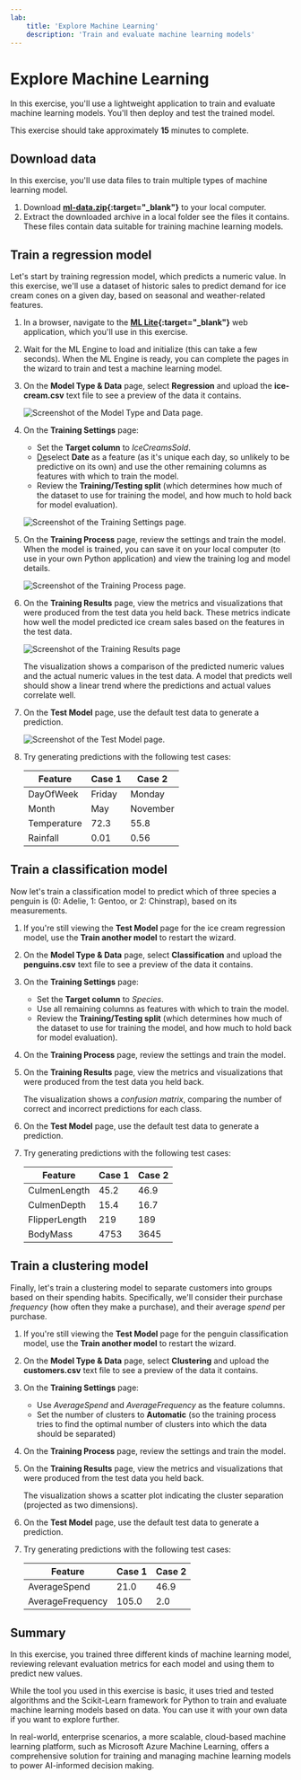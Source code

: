 ```yaml
---
lab:
    title: 'Explore Machine Learning'
    description: 'Train and evaluate machine learning models'
---
```


# Explore Machine Learning

In this exercise, you'll use a lightweight application to train and evaluate machine learning models. You'll then deploy and test the trained model.

This exercise should take approximately **15** minutes to complete.

## Download data

In this exercise, you'll use data files to train multiple types of machine learning model.

1. Download **[ml-data.zip](https://raw.githubusercontent.com/GraemeMalcolm/ai-labs/refs/heads/main/data/ml-data.zip){:target="_blank"}** to your local computer.
1. Extract the downloaded archive in a local folder see the files it contains. These files contain data suitable for training machine learning models.

## Train a regression model

Let's start by training  regression model, which predicts a numeric value. In this exercise, we'll use a dataset of historic sales to predict demand for ice cream cones on a given day, based on seasonal and weather-related features.

1. In a browser, navigate to the **[ML Lite](https://graememalcolm.github.io/ai-labs/apps/machine-learning/){:target="_blank"}** web application, which you'll use in this exercise.
1. Wait for the ML Engine to load and initialize (this can take a few seconds). When the ML Engine is ready, you can complete the pages in the wizard to train and test a machine learning model.
1. On the **Model Type & Data** page, select **Regression** and upload the **ice-cream.csv** text file to see a preview of the data it contains.

    ![Screenshot of the Model Type and Data page.](./media/ml-lite-01.png)
    
1. On the **Training Settings** page:
    - Set the **Target column** to *IceCreamsSold*.
    - <u>De</u>select **Date** as a feature (as it's unique each day, so unlikely to be predictive on its own) and use the other remaining columns as features with which to train the model.
    - Review the **Training/Testing split** (which determines how much of the dataset to use for training the model, and how much to hold back for model evaluation).

    ![Screenshot of the Training Settings page.](./media/ml-lite-02.png)

1. On the **Training Process** page, review the settings and train the model. When the model is trained, you can save it on your local computer (to use in your own Python application) and view the training log and model details.

    ![Screenshot of the Training Process page.](./media/ml-lite-03.png)

1. On the **Training Results** page, view the metrics and visualizations that were produced from the test data you held back. These metrics indicate how well the model predicted ice cream sales based on the features in the test data.

    ![Screenshot of the Training Results page](./media/ml-lite-04.png)

    The visualization shows a comparison of the predicted numeric values and the actual numeric values in the test data. A model that predicts well should show a linear trend where the predictions and actual values correlate well.

1. On the **Test Model** page, use the default test data to generate a prediction.

    ![Screenshot of the Test Model page.](./media/ml-lite-05.png)

1. Try generating predictions with the following test cases:

    | Feature | Case 1 | Case 2
    |-- | -- | -- |
    | DayOfWeek | Friday | Monday |
    | Month | May | November |
    | Temperature | 72.3 | 55.8 |
    | Rainfall | 0.01 | 0.56 |

## Train a classification model

Now let's train a classification model to predict which of three species a penguin is (0: Adelie, 1: Gentoo, or 2: Chinstrap), based on its measurements.

1. If you're still viewing the **Test Model** page for the ice cream regression model, use the **Train another model** to restart the wizard.
1. On the **Model Type & Data** page, select **Classification** and upload the **penguins.csv** text file to see a preview of the data it contains.
1. On the **Training Settings** page:
    - Set the **Target column** to *Species*.
    - Use all remaining columns as features with which to train the model.
    - Review the **Training/Testing split** (which determines how much of the dataset to use for training the model, and how much to hold back for model evaluation).
1. On the **Training Process** page, review the settings and train the model.
1. On the **Training Results** page, view the metrics and visualizations that were produced from the test data you held back.

    The visualization shows a *confusion matrix*, comparing the number of correct and incorrect predictions for each class.

1. On the **Test Model** page, use the default test data to generate a prediction.
1. Try generating predictions with the following test cases:

    | Feature | Case 1 | Case 2
    |-- | -- | -- |
    | CulmenLength | 45.2 | 46.9 |
    | CulmenDepth | 15.4 | 16.7 |
    | FlipperLength | 219 | 189 |
    | BodyMass | 4753 | 3645 |

## Train a clustering model

Finally, let's train a clustering model to separate customers into groups based on their spending habits. Specifically, we'll consider their purchase *frequency* (how often they make a purchase), and their average *spend* per purchase.

1. If you're still viewing the **Test Model** page for the penguin classification model, use the **Train another model** to restart the wizard.
1. On the **Model Type & Data** page, select **Clustering** and upload the **customers.csv** text file to see a preview of the data it contains.
1. On the **Training Settings** page:
    - Use *AverageSpend* and *AverageFrequency* as the feature columns.
    - Set the number of clusters to **Automatic** (so the training process tries to find the optimal number of clusters into which the data should be separated)
1. On the **Training Process** page, review the settings and train the model.
1. On the **Training Results** page, view the metrics and visualizations that were produced from the test data you held back.

    The visualization shows a scatter plot indicating the cluster separation (projected as two dimensions).

1. On the **Test Model** page, use the default test data to generate a prediction.
1. Try generating predictions with the following test cases:

    | Feature | Case 1 | Case 2
    |-- | -- | -- |
    | AverageSpend | 21.0 | 46.9 |
    | AverageFrequency | 105.0 | 2.0 |

## Summary

In this exercise, you trained three different kinds of machine learning model, reviewing relevant evaluation metrics for each model and using them to predict new values.

While the tool you used in this exercise is basic, it uses tried and tested algorithms and the Scikit-Learn framework for Python to train and evaluate machine learning models based on data. You can use it with your own data if you want to explore further.

In real-world, enterprise scenarios, a more scalable, cloud-based machine learning platform, such as Microsoft Azure Machine Learning, offers a comprehensive solution for training and managing machine learning models to power AI-informed decision making.
